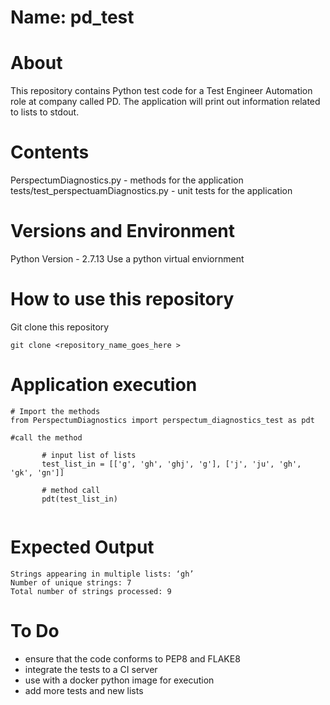 # Name: pd_test

# About
This repository contains Python test code for a Test Engineer Automation role at company called PD. The application will print out information related to lists to stdout.


# Contents
PerspectumDiagnostics.py - methods for the application
tests/test_perspectuamDiagnostics.py - unit tests for the application


# Versions and Environment
Python Version - 2.7.13
Use a python virtual enviornment

# How to use this repository

Git clone this repository
```
git clone <repository_name_goes_here >
```

# Application execution
```
# Import the methods
from PerspectumDiagnostics import perspectum_diagnostics_test as pdt

#call the method

       # input list of lists
       test_list_in = [['g', 'gh', 'ghj', 'g'], ['j', 'ju', 'gh', 'gk', 'gn']]

       # method call
       pdt(test_list_in)


```

# Expected Output
```
Strings appearing in multiple lists: ‘gh’
Number of unique strings: 7
Total number of strings processed: 9
```

# To Do
* ensure that the code conforms to PEP8 and FLAKE8
* integrate the tests to a CI server
* use with a docker python image for execution
* add more tests and new lists
